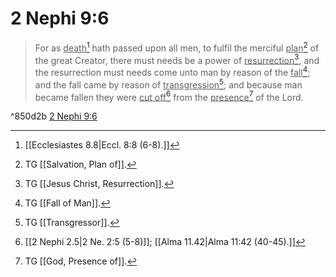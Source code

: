# 2 Nephi 9:6

> For as <u>death</u>[^a] hath passed upon all men, to fulfil the merciful <u>plan</u>[^b] of the great Creator, there must needs be a power of <u>resurrection</u>[^c], and the resurrection must needs come unto man by reason of the <u>fall</u>[^d]; and the fall came by reason of <u>transgression</u>[^e]; and because man became fallen they were <u>cut off</u>[^f] from the <u>presence</u>[^g] of the Lord.

^850d2b
[2 Nephi 9:6](https://www.churchofjesuschrist.org/study/scriptures/bofm/2-ne/9?lang=eng&id=p6#p6)


[^a]: [[Ecclesiastes 8.8|Eccl. 8:8 (6-8).]]
[^b]: TG [[Salvation, Plan of]].
[^c]: TG [[Jesus Christ, Resurrection]].
[^d]: TG [[Fall of Man]].
[^e]: TG [[Transgressor]].
[^f]: [[2 Nephi 2.5|2 Ne. 2:5 (5-8)]]; [[Alma 11.42|Alma 11:42 (40-45).]]
[^g]: TG [[God, Presence of]].
